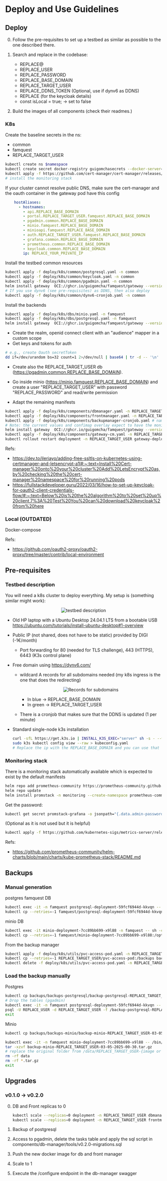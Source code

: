 # Deploy and Use Guidelines

## Deploy

0. Follow the pre-requisites to set up a testbed as similar as possible to the one described there.

1. Search and replace in the codebase:
  
    - REPLACE@
    - REPLACE_USER
    - REPLACE_PASSWORD
    - REPLACE_BASE_DOMAIN
    - REPLACE_TARGET_USER
    - REPLACE_DDNS_TOKEN (Optional, use if dynv6 as DDNS)
    - REPLACE (for the keycloak details)
    - const isLocal = true; -> set to false

2. Build the images of all components (check their readmes.)

### K8s

Create the baseline secrets in the ns:

- common
- famquest
- REPLACE_TARGET_USER

```bash
kubectl create ns $namespace
kubectl create secret docker-registry guigomchasecrets --docker-server=https://ghcr.io --docker-username=REPLACE_USER --docker-password=REPLACE_PAT -n common
kubectl apply -f https://github.com/cert-manager/cert-manager/releases/download/v1.16.2/cert-manager.yaml
# install the monitoring stack
```

If your cluster cannot resolve public DNS, make sure the cert-manager and the oauth container in the gateway pod have this config

```yaml
    hostAliases:
      - hostnames:
        - api.REPLACE_BASE_DOMAIN
        - portal.REPLACE_TARGET_USER.famquest.REPLACE_BASE_DOMAIN
        - pgadmin.common.REPLACE_BASE_DOMAIN
        - minio.famquest.REPLACE_BASE_DOMAIN
        - minioapi.famquest.REPLACE_BASE_DOMAIN
        - auth.REPLACE_TARGET_USER.famquest.REPLACE_BASE_DOMAIN
        - grafana.common.REPLACE_BASE_DOMAIN
        - prometheus.common.REPLACE_BASE_DOMAIN
        - keycloak.common.REPLACE_BASE_DOMAIN
        ip: REPLACE_YOUR_PRIVATE_IP
```

Install the testbed common resources

```bash
kubectl apply -f deploy/k8s/common/postgresql.yaml -n common
kubectl apply -f deploy/k8s/common/keycloak.yaml -n common
kubectl apply -f deploy/k8s/common/pgadmin.yaml -n common
helm install gateway  OCI://ghcr.io/guigomcha/famquest/gateway --version 1.3.0 -n common -f deploy/k8s/common/values.yaml
# If you use dynv6 (see pre-requisites) as DDNS, then also deploy
kubectl apply -f deploy/k8s/common/dynv6-cronjob.yaml -n common
```

Install the backends

```bash
kubectl apply -f deploy/k8s/dbs/minio.yaml -n famquest
kubectl apply -f deploy/k8s/dbs/postgresql.yaml -n famquest
helm install gateway  OCI://ghcr.io/guigomcha/famquest/gateway --version 1.3.0 -n famquest -f deploy/k8s/dbs/values.yaml
```

- Create the realm, openid connect client with an "audience" mapper in a custom scope
- Get keys and tokens for auth

```bash
# e.g., create Oauth secretToken
dd if=/dev/urandom bs=32 count=1 2>/dev/null | base64 | tr -d -- '\n' | tr -- '+/' '-_';
```

- Create also the REPLACE_TARGET_USER db (<https://pgadmin.common.REPLACE_BASE_DOMAIN>).

- Go inside minio (<https://minio.famquest.REPLACE_BASE_DOMAIN>) and create a user "REPLACE_TARGET_USER" with password "REPLACE_PASSWORD" and read/write permission

- Adapt the remaining manifests

```bash
kubectl apply -f deploy/k8s/components/dbmanager.yaml -n REPLACE_TARGET_USER
kubectl apply -f deploy/k8s/components/frontmanager.yaml -n REPLACE_TARGET_USER
kubectl apply -f deploy/k8s/components/backupmanager-cronjob.yaml # namespace is inside due to manifest conflicts
# Note: the current values and confimap overlay expect to have the monitoring stack already installed
helm install gateway  OCI://ghcr.io/guigomcha/famquest/gateway --version 1.3.0 -n REPLACE_TARGET_USER -f deploy/k8s/components/values.yaml
kubectl apply -f deploy/k8s/components/gateway-cm.yaml -n REPLACE_TARGET_USER
kubectl rollout restart deployment -n REPLACE_TARGET_USER gateway-deployment
```

Refs:

- <https://dev.to/ileriayo/adding-free-ssltls-on-kubernetes-using-certmanager-and-letsencrypt-a1l#:~:text=Install%20Cert-manager%20onto%20your%20cluster%20Add%20LetsEncrypt%20as,by%20checking%20the%20cert-manager%20namespace%20for%20running%20pods>
- <https://fullstackdeveloper.guru/2022/03/16/how-to-set-up-keycloak-for-oauth2-client-credentials-flow/#:~:text=Below%20is%20the%20algorithm%20to%20set%20up%20client,7%3A%20Test%20You%20can%20download%20keycloak%20from%20here>

### Local (OUTDATED)

Docker-compose

Refs:

- <https://github.com/oauth2-proxy/oauth2-proxy/tree/master/contrib/local-environment>

## Pre-requisites

### Testbed description

You will need a k8s cluster to deploy everything.
My setup is (something similar might work):

  <p align="center">
    <img src="../docs/testbed.png" alt="testbed description" />
  </p>

- Old HP laptop with a Ubuntu Desktop 24.04.1 LTS from a bootable USB <https://ubuntu.com/tutorials/install-ubuntu-desktop#1-overview>
- Public IP (not shared, does not have to be static) provided by DIGI (-1€/month)
  - Port forwarding for 80 (needed for TLS challenge), 443 (HTTPS), 6443 (K3s control plane)
- Free domain using <https://dynv6.com/>
  - wildcard A records for all subdomains needed (my k8s ingress is the one that does the redirecting)
    <p align="center">
      <img src="../docs/dynv6-records.png" alt="Records for subdomains" />
    </p>

    - In blue -> REPLACE_BASE_DOMAIN
    - In green -> REPLACE_TARGET_USER
  - There is a cronjob that makes sure that the DDNS is updated (1 per minute)
- Standard single-node k3s installation

    ```bash
    curl -sfL https://get.k3s.io | INSTALL_K3S_EXEC="server" sh -s - --write-kubeconfig-mode=644 --tls-san=REPLACE_BASE_DOMAIN
    sudo k3s kubectl config view --raw > kubeconfig.yaml
    # Replace the ip with the REPLACE_BASE_DOMAIN and you can use that kubeconfig from outside
    ```

### Monitoring stack

There is a monitoring stack automatically available which is expected to exist by the default manifests

```bash
helm repo add prometheus-community https://prometheus-community.github.io/helm-charts
helm repo update
helm install promstack -n monitoring --create-namespace prometheus-community/kube-prometheus-stack
```

Get the password:

```bash
kubectl get secret promstack-grafana -o jsonpath="{.data.admin-password}" -n monitoring  | base64 --decode ; echo
```

(Optional as it is not used but it is helpful)

```bash
kubectl apply -f https://github.com/kubernetes-sigs/metrics-server/releases/latest/download/components.yaml
```

Refs:

- <https://github.com/prometheus-community/helm-charts/blob/main/charts/kube-prometheus-stack/README.md>

## Backups

### Manual generation

postgres famquest DB

```bash
kubectl exec -it -n famquest postgresql-deployment-59fcf6944d-kkvqn -- sh -c "mkdir -p backups && pg_dump -U REPLACE_USER -h localhost REPLACE_TARGET_USER > backups/backup-$(date +"%m-%d-%Y-%H-%M").sql"
kubectl cp --retries=-1 famquest/postgresql-deployment-59fcf6944d-kkvqn:backups backups
```

minio DB

```bash
kubectl exec -it minio-deployment-7cc89bb699-x9l88 -n famquest -- sh -c "mkdir -p /opt/bitnami/minio-client/backups && tar -czf /opt/bitnami/minio-client/backups/data-$(date +"%m-%d-%Y-%H-%M").tar.gz /data"
kubectl cp --retries=-1 famquest/minio-deployment-7cc89bb699-x9l88:/opt/bitnami/minio-client/backups backups
```

From the backup manager

```bash
kubectl apply -f deploy/k8s/utils/pvc-access-pod.yaml -n REPLACE_TARGET_USER
kubectl cp --retries=-1 REPLACE_TARGET_USER/pvc-access-pod:/backups backups
kubectl delete -f deploy/k8s/utils/pvc-access-pod.yaml -n REPLACE_TARGET_USER
```

### Load the backup manually

Postgres

```bash
kubectl cp backups/backups-postgresql/backup-postgresql-REPLACE_TARGET_USER-03-07-2025-04-30.sql famquest/postgresql-deployment-59fcf6944d-kkvqn:/
# Drop the tables (pgadmin)
kubectl exec -it -n famquest postgresql-deployment-59fcf6944d-kkvqn -- /bin/bash
psql -U REPLACE_USER -d REPLACE_TARGET_USER -f /backup-postgresql-REPLACE_TARGET_USER-03-07-2025-04-30.sql 
exit
```

Minio

```bash
kubectl cp backups/backups-minio/backup-minio-REPLACE_TARGET_USER-03-05-2025-00-30.tar.gz famquest/minio-deployment-7cc89bb699-x9l88:/opt/bitnami/minio-client/

kubectl exec -it -n famquest minio-deployment-7cc89bb699-x9l88 -- /bin/bash
tar -xzvf backup-minio-REPLACE_TARGET_USER-03-05-2025-00-30.tar.gz
# replace the original folder from /data/REPLACE_TARGET_USER-{image or audio} with the contents of /opt/bitnami/minio-client/data/REPLACE_TARGET_USER-{image or audio}
rm -rf data
rm -rf *.tar.gz
exit
```

## Upgrades

### v0.1.0 -> v0.2.0

0. DB and Front replicas to 0
  
    ```bash
    kubectl scale --replicas=0 deployment -n REPLACE_TARGET_USER dbmanager-deployment 
    kubectl scale --replicas=0 deployment -n REPLACE_TARGET_USER frontmanager-deployment 
    ```

1. Backup of postgresql
2. Access to pgadmin, delete the tasks table and apply the sql script in components/db-manager/tools/v0.2.0-migrations.sql
3. Push the new docker image for db and front manager
4. Scale to 1
5. Execute the /configure endpoint in the db-manager swagger
